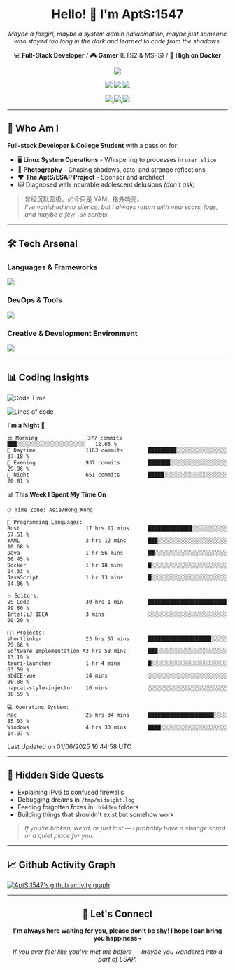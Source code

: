 <div align="center">
  <h1>Hello! 👋 I'm AptS:1547</h1>
  <p><em>Maybe a foxgirl, maybe a system admin hallucination, maybe just someone who stayed too long in the dark and learned to code from the shadows.</em></p>
  
  <p>
    💻 <strong>Full-Stack Developer</strong> / 🎮 <strong>Gamer</strong> (ETS2 & MSFS) / 🐋 <strong>High on Docker</strong>
  </p>
</div>

<div align="center">
  <p>
    <a href="https://github.com/AptS-1547">
      <img src="https://github-readme-stats.vercel.app/api?username=AptS-1547&show_icons=true&theme=transparent" />
    </a>
  </p>

  <p>
    <img src="https://komarev.com/ghpvc/?username=AptS-1547&color=blue&style=flat-square" />
    <img src="https://img.shields.io/github/followers/AptS-1547?style=flat-square" />
    <img src="https://img.shields.io/github/stars/AptS-1547?style=flat-square" />
  </p>

  <p>
    <a href="https://www.esaps.net/">
      <img src="https://img.shields.io/badge/website-4493f8?style=for-the-badge&logo=About.me&logoColor=white" />
    </a>
    <a href="https://wwwesaps.net/feed/">
      <img src="https://img.shields.io/badge/RSS-4493f8?style=for-the-badge&logo=rss&logoColor=white" />
    </a>
    <a href="mailto:apts-1547@esaps.net">
      <img src="https://img.shields.io/badge/Email-4493f8?style=for-the-badge&logo=gmail&logoColor=white" />
    </a>
  </p>
</div>

---

## 🦊 Who Am I

**Full-stack Developer & College Student** with a passion for:
- 🖥️ **Linux System Operations** - Whispering to processes in `user.slice`
- 📸 **Photography** - Chasing shadows, cats, and strange reflections  
- ❤️ **The AptS/ESAP Project** - Sponsor and architect
- 🐱 Diagnosed with incurable adolescent delusions *(don't ask)*

> 曾经沉默至极，如今只是 YAML 格外响亮。  
> *I've vanished into silence, but I always return with new scars, logs, and maybe a few `.sh` scripts.*

---

## 🛠️ Tech Arsenal

### **Languages & Frameworks**
<a href="https://skillicons.dev">
  <img src="https://skillicons.dev/icons?i=py,javascript,typescript,vue,nodejs,php,html,css,java,kotlin,go,cpp,rust,bash,tailwind" />
</a>

### **DevOps & Tools**
<a href="https://skillicons.dev">
  <img src="https://skillicons.dev/icons?i=docker,git,github,githubactions,jenkins,nginx,cloudflare,workers,grafana,prometheus,postgres,mysql,mongodb,redis" />
</a>

### **Creative & Development Environment**
<a href="https://skillicons.dev">
  <img src="https://skillicons.dev/icons?i=vscode,visualstudio,idea,androidstudio,blender,ps,pr,ae,au" />
</a>

---

## 📊 Coding Insights

<!--START_SECTION:waka-->
![Code Time](http://img.shields.io/badge/Code%20Time-549%20hrs%2021%20mins-blue)

![Lines of code](https://img.shields.io/badge/From%20Hello%20World%20I%27ve%20Written-662.0%20thousand%20lines%20of%20code-blue)

**I'm a Night 🦉** 

```text
🌞 Morning                377 commits         ███░░░░░░░░░░░░░░░░░░░░░░   12.05 % 
🌆 Daytime                1163 commits        █████████░░░░░░░░░░░░░░░░   37.18 % 
🌃 Evening                937 commits         ███████░░░░░░░░░░░░░░░░░░   29.96 % 
🌙 Night                  651 commits         █████░░░░░░░░░░░░░░░░░░░░   20.81 % 
```


📊 **This Week I Spent My Time On** 

```text
🕑︎ Time Zone: Asia/Hong_Kong

💬 Programming Languages: 
Rust                     17 hrs 17 mins      ██████████████░░░░░░░░░░░   57.51 % 
YAML                     3 hrs 12 mins       ███░░░░░░░░░░░░░░░░░░░░░░   10.68 % 
Java                     1 hr 56 mins        ██░░░░░░░░░░░░░░░░░░░░░░░   06.45 % 
Docker                   1 hr 18 mins        █░░░░░░░░░░░░░░░░░░░░░░░░   04.33 % 
JavaScript               1 hr 13 mins        █░░░░░░░░░░░░░░░░░░░░░░░░   04.06 % 

🔥 Editors: 
VS Code                  30 hrs 1 min        █████████████████████████   99.80 % 
IntelliJ IDEA            3 mins              ░░░░░░░░░░░░░░░░░░░░░░░░░   00.20 % 

🐱‍💻 Projects: 
shortlinker              23 hrs 57 mins      ████████████████████░░░░░   79.66 % 
Software_Implementation_A3 hrs 58 mins       ███░░░░░░░░░░░░░░░░░░░░░░   13.19 % 
tauri-launcher           1 hr 4 mins         █░░░░░░░░░░░░░░░░░░░░░░░░   03.59 % 
abdCE-vue                14 mins             ░░░░░░░░░░░░░░░░░░░░░░░░░   00.80 % 
napcat-style-injector    10 mins             ░░░░░░░░░░░░░░░░░░░░░░░░░   00.59 % 

💻 Operating System: 
Mac                      25 hrs 34 mins      █████████████████████░░░░   85.03 % 
Windows                  4 hrs 30 mins       ████░░░░░░░░░░░░░░░░░░░░░   14.97 % 
```


 Last Updated on 01/06/2025 16:44:58 UTC
<!--END_SECTION:waka-->

---

## 🌙 Hidden Side Quests

- Explaining IPv6 to confused firewalls
- Debugging dreams in `/tmp/midnight.log`  
- Feeding forgotten foxes in `.hidden` folders
- Building things that shouldn't exist but somehow work

> *If you're broken, weird, or just lost — I probably have a strange script or a quiet place for you.*

---

## 📈 Github Activity Graph

[![AptS:1547's github activity graph](https://github-readme-activity-graph.vercel.app/graph?username=AptS-1547&theme=react-dark)](https://github.com/AptS-1547)

---

<div align="center">
  <h2>🤝 Let's Connect</h2>
  <p><strong>I'm always here waiting for you, please don't be shy! I hope I can bring you happiness~</strong></p>
  
  <em>If you ever feel like you've met me before — maybe you wandered into a part of ESAP.</em>
</div>
